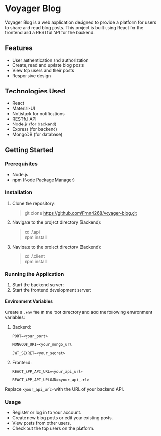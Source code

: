 # Voyager Blog

Voyager Blog is a web application designed to provide a platform for users to share and read blog posts. This project is built using React for the frontend and a RESTful API for the backend.

## Features

- User authentication and authorization
- Create, read and update blog posts
- View top users and their posts
- Responsive design

## Technologies Used

- React
- Material-UI
- Notistack for notifications
- RESTful API
- Node.js (for backend)
- Express (for backend)
- MongoDB (for database)

## Getting Started

### Prerequisites

- Node.js
- npm (Node Package Manager)

### Installation

1. Clone the repository:
	>    git clone https://github.com/Frnn4268/voyager-blog.git

2. Navigate to the project directory (Backend):
	> cd .\api\
	> npm install

3. Navigate to the project directory (Backend):
	> cd .\client\
	> npm install

### Running the Application
1. Start the backend server:
2. Start the frontend development server:

#### Environment Variables
Create a `.env` file in the root directory and add the following environment variables:

1. Backend:
   
	`PORT=<your_port>`

	`MONGODB_URI=<your_mongo_url`

	`JWT_SECRET=<your_secret>`

3. Frontend:
   
	`REACT_APP_API_URL=<your_api_url>`

	`REACT_APP_API_UPLOAD=<your_api_url>`

Replace `<your_api_url>` with the URL of your backend API.

### Usage
- Register or log in to your account.
- Create new blog posts or edit your existing posts.
- View posts from other users.
- Check out the top users on the platform.
